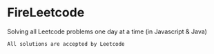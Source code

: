# FireLeetcode
Solving all Leetcode problems one day at a time (in Javascript &amp; Java)

```
All solutions are accepted by Leetcode
```

